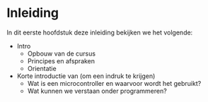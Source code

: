 # Inleiding

In dit eerste hoofdstuk deze inleiding bekijken we het volgende:  

* Intro
    * Opbouw van de cursus
    * Principes en afspraken
    * Orientatie
* Korte introductie van (om een indruk te krijgen)
    *  Wat is een microcontroller en waarvoor wordt het gebruikt?
    *  Wat kunnen we verstaan onder programmeren?


